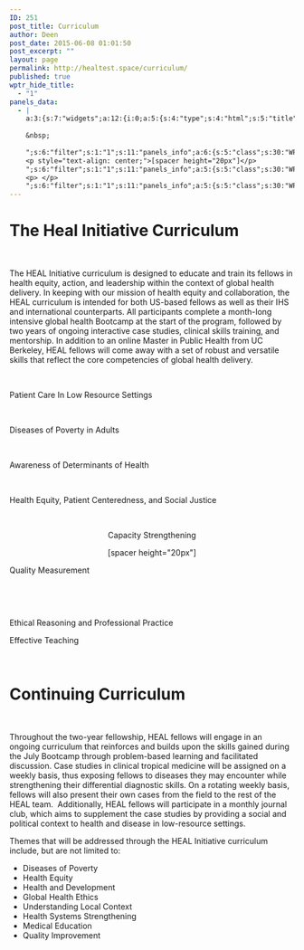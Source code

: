 ```yaml
---
ID: 251
post_title: Curriculum
author: Deen
post_date: 2015-06-08 01:01:50
post_excerpt: ""
layout: page
permalink: http://healtest.space/curriculum/
published: true
wptr_hide_title:
  - "1"
panels_data:
  - |
    a:3:{s:7:"widgets";a:12:{i:0;a:5:{s:4:"type";s:4:"html";s:5:"title";s:0:"";s:4:"text";s:56:"<h1 class="headline">The Heal Initiative Curriculum</h1>";s:6:"filter";s:1:"1";s:11:"panels_info";a:6:{s:5:"class";s:30:"WP_Widget_Black_Studio_TinyMCE";s:3:"raw";b:0;s:4:"grid";i:0;s:4:"cell";i:0;s:2:"id";i:0;s:5:"style";a:1:{s:18:"background_display";s:4:"tile";}}}i:1;a:5:{s:4:"type";s:6:"visual";s:5:"title";s:0:"";s:4:"text";s:763:"<p> </p><p>The HEAL Initiative curriculum is designed to educate and train its fellows in health equity, action, and leadership within the context of global health delivery. In keeping with our mission of health equity and collaboration, the HEAL curriculum is intended for both US-based fellows as well as their IHS and international counterparts. All participants complete a month-long intensive global health Bootcamp at the start of the program, followed by two years of ongoing interactive case studies, clinical skills training, and mentorship. In addition to an online Master in Public Health from UC Berkeley, HEAL fellows will come away with a set of robust and versatile skills that reflect the core competencies of global health delivery.</p><p> </p>";s:6:"filter";s:1:"1";s:11:"panels_info";a:6:{s:5:"class";s:30:"WP_Widget_Black_Studio_TinyMCE";s:3:"raw";b:0;s:4:"grid";i:1;s:4:"cell";i:0;s:2:"id";i:1;s:5:"style";a:2:{s:10:"background";s:7:"#ffffff";s:18:"background_display";s:4:"tile";}}}i:2;a:5:{s:4:"type";s:4:"html";s:5:"title";s:0:"";s:4:"text";s:47:"Patient Care In Low Resource Settings
    
    &nbsp;
    
    ";s:6:"filter";s:1:"1";s:11:"panels_info";a:6:{s:5:"class";s:30:"WP_Widget_Black_Studio_TinyMCE";s:3:"raw";b:0;s:4:"grid";i:2;s:4:"cell";i:0;s:2:"id";i:2;s:5:"style";a:2:{s:10:"background";s:7:"#ededed";s:18:"background_display";s:4:"tile";}}}i:3;a:5:{s:4:"type";s:6:"visual";s:5:"title";s:0:"";s:4:"text";s:45:"<p>Diseases of Poverty in Adults</p><p> </p>";s:6:"filter";s:1:"1";s:11:"panels_info";a:6:{s:5:"class";s:30:"WP_Widget_Black_Studio_TinyMCE";s:3:"raw";b:0;s:4:"grid";i:2;s:4:"cell";i:1;s:2:"id";i:3;s:5:"style";a:2:{s:10:"background";s:7:"#ededed";s:18:"background_display";s:4:"tile";}}}i:4;a:5:{s:4:"type";s:6:"visual";s:5:"title";s:0:"";s:4:"text";s:51:"<p>Awareness of Determinants of Health</p><p> </p>";s:6:"filter";s:1:"1";s:11:"panels_info";a:6:{s:5:"class";s:30:"WP_Widget_Black_Studio_TinyMCE";s:3:"raw";b:0;s:4:"grid";i:2;s:4:"cell";i:2;s:2:"id";i:4;s:5:"style";a:2:{s:10:"background";s:7:"#ededed";s:18:"background_display";s:4:"tile";}}}i:5;a:5:{s:4:"type";s:6:"visual";s:5:"title";s:0:"";s:4:"text";s:62:"<p>Health Equity, Patient Centeredness, and Social Justice</p>";s:6:"filter";s:1:"1";s:11:"panels_info";a:6:{s:5:"class";s:30:"WP_Widget_Black_Studio_TinyMCE";s:3:"raw";b:0;s:4:"grid";i:2;s:4:"cell";i:3;s:2:"id";i:5;s:5:"style";a:2:{s:10:"background";s:7:"#ededed";s:18:"background_display";s:4:"tile";}}}i:6;a:5:{s:4:"type";s:6:"visual";s:5:"title";s:0:"";s:4:"text";s:117:"<p style="text-align: center;">Capacity Strengthening</p>
    <p style="text-align: center;">[spacer height="20px"]</p>
    ";s:6:"filter";s:1:"1";s:11:"panels_info";a:5:{s:5:"class";s:30:"WP_Widget_Black_Studio_TinyMCE";s:4:"grid";i:3;s:4:"cell";i:3;s:2:"id";i:6;s:5:"style";a:2:{s:10:"background";s:7:"#ededed";s:18:"background_display";s:4:"tile";}}}i:7;a:5:{s:4:"type";s:6:"visual";s:5:"title";s:0:"";s:4:"text";s:39:"<p>Quality Measurement </p>
    <p> </p>
    ";s:6:"filter";s:1:"1";s:11:"panels_info";a:5:{s:5:"class";s:30:"WP_Widget_Black_Studio_TinyMCE";s:4:"grid";i:3;s:4:"cell";i:3;s:2:"id";i:7;s:5:"style";a:3:{s:10:"background";s:7:"#ededed";s:27:"background_image_attachment";b:0;s:18:"background_display";s:4:"tile";}}}i:8;a:5:{s:4:"type";s:6:"visual";s:5:"title";s:0:"";s:4:"text";s:50:"<p>Ethical Reasoning and Professional Practice</p>";s:6:"filter";s:1:"1";s:11:"panels_info";a:6:{s:5:"class";s:30:"WP_Widget_Black_Studio_TinyMCE";s:3:"raw";b:0;s:4:"grid";i:3;s:4:"cell";i:3;s:2:"id";i:8;s:5:"style";a:2:{s:10:"background";s:7:"#ededed";s:18:"background_display";s:4:"tile";}}}i:9;a:5:{s:4:"type";s:6:"visual";s:5:"title";s:0:"";s:4:"text";s:34:"<p>Effective Teaching</p><p> </p>";s:6:"filter";s:1:"1";s:11:"panels_info";a:6:{s:5:"class";s:30:"WP_Widget_Black_Studio_TinyMCE";s:3:"raw";b:0;s:4:"grid";i:3;s:4:"cell";i:3;s:2:"id";i:9;s:5:"style";a:2:{s:10:"background";s:7:"#ededed";s:18:"background_display";s:4:"tile";}}}i:10;a:5:{s:4:"type";s:4:"html";s:5:"title";s:0:"";s:4:"text";s:47:"<h1 class="headline">Continuing Curriculum</h1>";s:6:"filter";s:1:"1";s:11:"panels_info";a:6:{s:5:"class";s:30:"WP_Widget_Black_Studio_TinyMCE";s:3:"raw";b:0;s:4:"grid";i:4;s:4:"cell";i:0;s:2:"id";i:10;s:5:"style";a:1:{s:18:"background_display";s:4:"tile";}}}i:11;a:5:{s:4:"type";s:6:"visual";s:5:"title";s:0:"";s:4:"text";s:1101:"<p> </p><p>Throughout the two-year fellowship, HEAL fellows will engage in an ongoing curriculum that reinforces and builds upon the skills gained during the July Bootcamp through problem-based learning and facilitated discussion. Case studies in clinical tropical medicine will be assigned on a weekly basis, thus exposing fellows to diseases they may encounter while strengthening their differential diagnostic skills. On a rotating weekly basis, fellows will also present their own cases from the field to the rest of the HEAL team.  Additionally, HEAL fellows will participate in a monthly journal club, which aims to supplement the case studies by providing a social and political context to health and disease in low-resource settings.</p><p>Themes that will be addressed through the HEAL Initiative curriculum include, but are not limited to:</p><ul><li>Diseases of Poverty</li><li>Health Equity</li><li>Health and Development</li><li>Global Health Ethics</li><li>Understanding Local Context</li><li>Health Systems Strengthening</li><li>Medical Education</li><li>Quality Improvement</li></ul>";s:6:"filter";s:1:"1";s:11:"panels_info";a:6:{s:5:"class";s:30:"WP_Widget_Black_Studio_TinyMCE";s:3:"raw";b:0;s:4:"grid";i:5;s:4:"cell";i:0;s:2:"id";i:11;s:5:"style";a:1:{s:18:"background_display";s:4:"tile";}}}}s:5:"grids";a:6:{i:0;a:2:{s:5:"cells";i:1;s:5:"style";a:2:{s:11:"row_stretch";s:4:"full";s:18:"background_display";s:4:"tile";}}i:1;a:2:{s:5:"cells";i:1;s:5:"style";a:3:{s:11:"row_stretch";s:4:"full";s:10:"background";s:7:"#ffffff";s:18:"background_display";s:4:"tile";}}i:2;a:2:{s:5:"cells";i:4;s:5:"style";a:5:{s:6:"gutter";s:3:"5px";s:11:"row_stretch";s:4:"full";s:10:"background";s:7:"#ffffff";s:27:"background_image_attachment";b:0;s:18:"background_display";s:4:"tile";}}i:3;a:2:{s:5:"cells";i:4;s:5:"style";a:5:{s:6:"gutter";s:3:"5px";s:11:"row_stretch";s:4:"full";s:10:"background";s:7:"#ffffff";s:27:"background_image_attachment";b:0;s:18:"background_display";s:4:"tile";}}i:4;a:2:{s:5:"cells";i:1;s:5:"style";a:0:{}}i:5;a:2:{s:5:"cells";i:1;s:5:"style";a:3:{s:11:"row_stretch";s:4:"full";s:10:"background";s:7:"#ffffff";s:18:"background_display";s:4:"tile";}}}s:10:"grid_cells";a:12:{i:0;a:2:{s:4:"grid";i:0;s:6:"weight";i:1;}i:1;a:2:{s:4:"grid";i:1;s:6:"weight";i:1;}i:2;a:2:{s:4:"grid";i:2;s:6:"weight";d:0.25;}i:3;a:2:{s:4:"grid";i:2;s:6:"weight";d:0.25;}i:4;a:2:{s:4:"grid";i:2;s:6:"weight";d:0.25;}i:5;a:2:{s:4:"grid";i:2;s:6:"weight";d:0.25;}i:6;a:2:{s:4:"grid";i:3;s:6:"weight";d:0.25;}i:7;a:2:{s:4:"grid";i:3;s:6:"weight";d:0.25;}i:8;a:2:{s:4:"grid";i:3;s:6:"weight";d:0.25;}i:9;a:2:{s:4:"grid";i:3;s:6:"weight";d:0.25;}i:10;a:2:{s:4:"grid";i:4;s:6:"weight";i:1;}i:11;a:2:{s:4:"grid";i:5;s:6:"weight";i:1;}}}
---
```

<h1 class="headline">The Heal Initiative Curriculum</h1><p>&nbsp;</p><p>The HEAL Initiative curriculum is designed to educate and train its fellows in health equity, action, and leadership within the context of global health delivery. In keeping with our mission of health equity and collaboration, the HEAL curriculum is intended for both US-based fellows as well as their IHS and international counterparts. All participants complete a month-long intensive global health Bootcamp at the start of the program, followed by two years of ongoing interactive case studies, clinical skills training, and mentorship. In addition to an online Master in Public Health from UC Berkeley, HEAL fellows will come away with a set of robust and versatile skills that reflect the core competencies of global health delivery.</p><p>&nbsp;</p>Patient Care In Low Resource Settings

&nbsp;

<p>Diseases of Poverty in Adults</p><p>&nbsp;</p><p>Awareness of Determinants of Health</p><p>&nbsp;</p><p>Health Equity, Patient Centeredness, and Social Justice</p>&nbsp;&nbsp;&nbsp;<p style="text-align: center;">Capacity&nbsp;Strengthening</p><p style="text-align: center;">[spacer height="20px"]</p><p>Quality Measurement&nbsp;</p><p>&nbsp;</p>&nbsp;<p>Ethical Reasoning and Professional Practice</p><p>Effective Teaching</p><p>&nbsp;</p><h1 class="headline">Continuing Curriculum</h1><p>&nbsp;</p><p>Throughout the two-year fellowship, HEAL fellows will engage in an ongoing curriculum that reinforces and builds upon the skills gained during the July Bootcamp through problem-based learning and facilitated discussion. Case studies in clinical tropical medicine will be assigned on a weekly basis, thus exposing fellows to diseases they may encounter while strengthening their differential diagnostic skills. On a rotating weekly basis, fellows will also present their own cases from the field to the rest of the HEAL team.&nbsp; Additionally, HEAL fellows will participate in a monthly journal club, which aims to supplement the case studies by providing a social and political context to health and disease in low-resource settings.</p><p>Themes that will be addressed through the HEAL Initiative curriculum include, but are not limited to:</p><ul><li>Diseases of Poverty</li><li>Health Equity</li><li>Health and Development</li><li>Global Health Ethics</li><li>Understanding Local Context</li><li>Health Systems Strengthening</li><li>Medical Education</li><li>Quality Improvement</li></ul>
